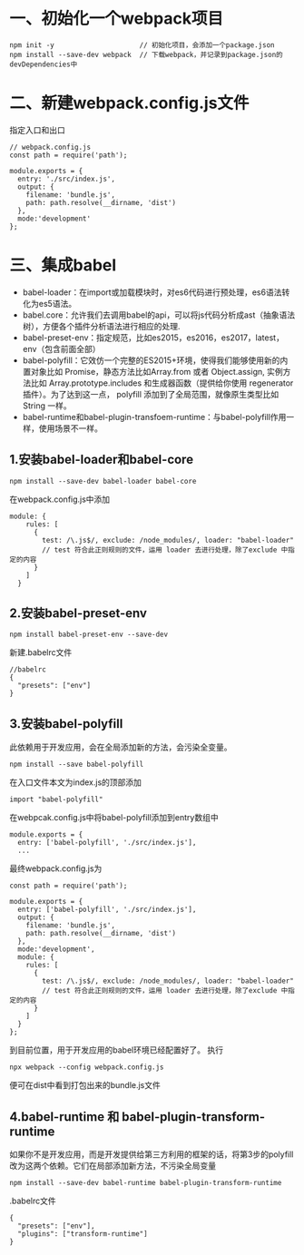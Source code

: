 # 一、初始化一个webpack项目
```
npm init -y                     // 初始化项目，会添加一个package.json
npm install --save-dev webpack  // 下载webpack，并记录到package.json的devDependencies中
```
# 二、新建webpack.config.js文件
指定入口和出口
```
// webpack.config.js
const path = require('path');

module.exports = {
  entry: './src/index.js',
  output: {
    filename: 'bundle.js',
    path: path.resolve(__dirname, 'dist')
  },
  mode:'development'
};
```
# 三、集成babel
- babel-loader：在import或加载模块时，对es6代码进行预处理，es6语法转化为es5语法。
- babel.core：允许我们去调用babel的api，可以将js代码分析成ast（抽象语法树），方便各个插件分析语法进行相应的处理.
- babel-preset-env：指定规范，比如es2015，es2016，es2017，latest，env（包含前面全部）
- babel-polyfill：它效仿一个完整的ES2015+环境，使得我们能够使用新的内置对象比如 Promise，静态方法比如Array.from 或者 Object.assign, 实例方法比如 Array.prototype.includes 和生成器函数（提供给你使用 regenerator 插件）。为了达到这一点， polyfill 添加到了全局范围，就像原生类型比如 String 一样。
- babel-runtime和babel-plugin-transfoem-runtime：与babel-polyfill作用一样，使用场景不一样。
## 1.安装babel-loader和babel-core
```
npm install --save-dev babel-loader babel-core
```
在webpack.config.js中添加
```
module: {
    rules: [
      {
        test: /\.js$/, exclude: /node_modules/, loader: "babel-loader"
        // test 符合此正则规则的文件，运用 loader 去进行处理，除了exclude 中指定的内容
      }
    ]
  }
```
## 2.安装babel-preset-env
```
npm install babel-preset-env --save-dev
```
新建.babelrc文件
```
//babelrc
{
  "presets": ["env"]
}

```
## 3.安装babel-polyfill
此依赖用于开发应用，会在全局添加新的方法，会污染全变量。
```
npm install --save babel-polyfill
```
在入口文件本文为index.js的顶部添加
```
import "babel-polyfill"
```
在webpcak.config.js中将babel-polyfill添加到entry数组中
```
module.exports = {
  entry: ['babel-polyfill', './src/index.js'],
  ...
```
最终webpack.config.js为
```
const path = require('path');

module.exports = {
  entry: ['babel-polyfill', './src/index.js'],
  output: {
    filename: 'bundle.js',
    path: path.resolve(__dirname, 'dist')
  },
  mode:'development',
  module: {
    rules: [
      {
        test: /\.js$/, exclude: /node_modules/, loader: "babel-loader"
        // test 符合此正则规则的文件，运用 loader 去进行处理，除了exclude 中指定的内容
      }
    ]
  }
};
```
到目前位置，用于开发应用的babel环境已经配置好了。
执行
```
npx webpack --config webpack.config.js
```
便可在dist中看到打包出来的bundle.js文件
## 4.babel-runtime 和 babel-plugin-transform-runtime
如果你不是开发应用，而是开发提供给第三方利用的框架的话，将第3步的polyfill改为这两个依赖。它们在局部添加新方法，不污染全局变量
```
npm install --save-dev babel-runtime babel-plugin-transform-runtime
```
.babelrc文件
```
{
  "presets": ["env"],
  "plugins": ["transform-runtime"]
}
```